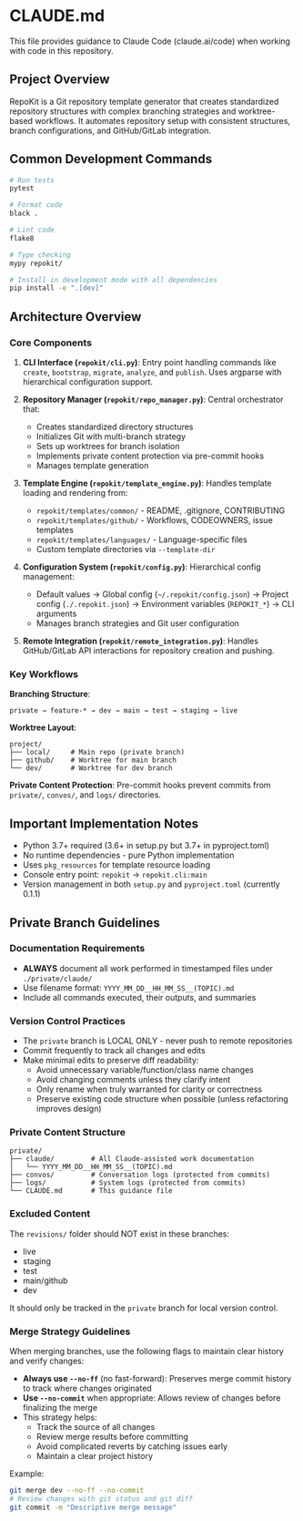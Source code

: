 # CLAUDE.md

This file provides guidance to Claude Code (claude.ai/code) when working with code in this repository.

## Project Overview

RepoKit is a Git repository template generator that creates standardized repository structures with complex branching strategies and worktree-based workflows. It automates repository setup with consistent structures, branch configurations, and GitHub/GitLab integration.

## Common Development Commands

```bash
# Run tests
pytest

# Format code
black .

# Lint code
flake8

# Type checking
mypy repokit/

# Install in development mode with all dependencies
pip install -e ".[dev]"
```

## Architecture Overview

### Core Components

1. **CLI Interface (`repokit/cli.py`)**: Entry point handling commands like `create`, `bootstrap`, `migrate`, `analyze`, and `publish`. Uses argparse with hierarchical configuration support.

2. **Repository Manager (`repokit/repo_manager.py`)**: Central orchestrator that:
   - Creates standardized directory structures
   - Initializes Git with multi-branch strategy
   - Sets up worktrees for branch isolation
   - Implements private content protection via pre-commit hooks
   - Manages template generation

3. **Template Engine (`repokit/template_engine.py`)**: Handles template loading and rendering from:
   - `repokit/templates/common/` - README, .gitignore, CONTRIBUTING
   - `repokit/templates/github/` - Workflows, CODEOWNERS, issue templates
   - `repokit/templates/languages/` - Language-specific files
   - Custom template directories via `--template-dir`

4. **Configuration System (`repokit/config.py`)**: Hierarchical config management:
   - Default values → Global config (`~/.repokit/config.json`) → Project config (`./.repokit.json`) → Environment variables (`REPOKIT_*`) → CLI arguments
   - Manages branch strategies and Git user configuration

5. **Remote Integration (`repokit/remote_integration.py`)**: Handles GitHub/GitLab API interactions for repository creation and pushing.

### Key Workflows

**Branching Structure**:
```
private → feature-* → dev → main → test → staging → live
```

**Worktree Layout**:
```
project/
├── local/     # Main repo (private branch)
├── github/    # Worktree for main branch
└── dev/       # Worktree for dev branch
```

**Private Content Protection**: Pre-commit hooks prevent commits from `private/`, `convos/`, and `logs/` directories.

## Important Implementation Notes

- Python 3.7+ required (3.6+ in setup.py but 3.7+ in pyproject.toml)
- No runtime dependencies - pure Python implementation
- Uses `pkg_resources` for template resource loading
- Console entry point: `repokit` → `repokit.cli:main`
- Version management in both `setup.py` and `pyproject.toml` (currently 0.1.1)

## Private Branch Guidelines

### Documentation Requirements

- **ALWAYS** document all work performed in timestamped files under `./private/claude/`
- Use filename format: `YYYY_MM_DD__HH_MM_SS__(TOPIC).md`
- Include all commands executed, their outputs, and summaries

### Version Control Practices

- The `private` branch is LOCAL ONLY - never push to remote repositories
- Commit frequently to track all changes and edits
- Make minimal edits to preserve diff readability:
  - Avoid unnecessary variable/function/class name changes
  - Avoid changing comments unless they clarify intent
  - Only rename when truly warranted for clarity or correctness
  - Preserve existing code structure when possible (unless refactoring improves design)

### Private Content Structure

```
private/
├── claude/         # All Claude-assisted work documentation
│   └── YYYY_MM_DD__HH_MM_SS__(TOPIC).md
├── convos/         # Conversation logs (protected from commits)
├── logs/           # System logs (protected from commits)
└── CLAUDE.md       # This guidance file
```

### Excluded Content

The `revisions/` folder should NOT exist in these branches:
- live
- staging
- test
- main/github
- dev

It should only be tracked in the `private` branch for local version control.

### Merge Strategy Guidelines

When merging branches, use the following flags to maintain clear history and verify changes:

- **Always use `--no-ff`** (no fast-forward): Preserves merge commit history to track where changes originated
- **Use `--no-commit`** when appropriate: Allows review of changes before finalizing the merge
- This strategy helps:
  - Track the source of all changes
  - Review merge results before committing
  - Avoid complicated reverts by catching issues early
  - Maintain a clear project history

Example:
```bash
git merge dev --no-ff --no-commit
# Review changes with git status and git diff
git commit -m "Descriptive merge message"
```
